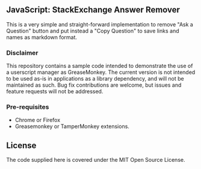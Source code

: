 ## JavaScript: StackExchange Answer Remover 
This is a very simple and straight-forward implementation to remove "Ask a Question" button and put instead a "Copy Question" to save links and names as markdown format.

### Disclaimer

This repository contains a sample code intended to demonstrate the use of a userscript manager as GreaseMonkey. The current version is not intended to be used as-is in applications as a library dependency, and will not be maintained as such. Bug fix contributions are welcome, but issues and feature requests will not be addressed.

### Pre-requisites

- Chrome or Firefox
- Greasemonkey or TamperMonkey extensions.


## License

The code supplied here is covered under the MIT Open Source License.

